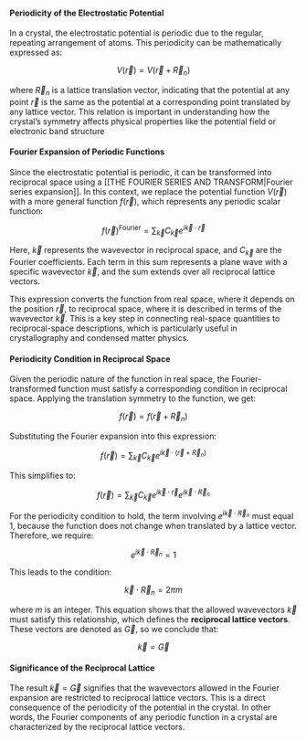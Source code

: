 
#### Periodicity of the Electrostatic Potential

In a crystal, the electrostatic potential is periodic due to the regular, repeating arrangement of atoms. This periodicity can be mathematically expressed as:

$$V(\vec{r}) = V(\vec{r} + \vec{R}_n)$$

where $\vec{R}_n$ is a lattice translation vector, indicating that the potential at any point $\vec{r}$ is the same as the potential at a corresponding point translated by any lattice vector. This relation is important in understanding how the crystal’s symmetry affects physical properties like the potential field or electronic band structure

#### Fourier Expansion of Periodic Functions

Since the electrostatic potential is periodic, it can be transformed into reciprocal space using a [[THE FOURIER SERIES AND TRANSFORM|Fourier series expansion]]. In this context, we replace the potential function $V(\vec{r})$ with a more general function $f(\vec{r})$, which represents any periodic scalar function:

$$f(\vec{r})^{\text{Fourier}} = \sum_{\vec{k}} C_{\vec{k}} e^{i \vec{k} \cdot \vec{r}}$$

Here, $\vec{k}$ represents the wavevector in reciprocal space, and $C_{\vec{k}}$ are the Fourier coefficients. Each term in this sum represents a plane wave with a specific wavevector $\vec{k}$, and the sum extends over all reciprocal lattice vectors.

This expression converts the function from real space, where it depends on the position $\vec{r}$, to reciprocal space, where it is described in terms of the wavevector $\vec{k}$. This is a key step in connecting real-space quantities to reciprocal-space descriptions, which is particularly useful in crystallography and condensed matter physics.

#### Periodicity Condition in Reciprocal Space

Given the periodic nature of the function in real space, the Fourier-transformed function must satisfy a corresponding condition in reciprocal space. Applying the translation symmetry to the function, we get:

$$f(\vec{r}) = f(\vec{r} + \vec{R}_n)$$

Substituting the Fourier expansion into this expression:

$$f(\vec{r}) = \sum_{\vec{k}} C_{\vec{k}} e^{i \vec{k} \cdot (\vec{r} + \vec{R}_n)}$$

This simplifies to:

$$f(\vec{r}) = \sum_{\vec{k}} C_{\vec{k}} e^{i \vec{k} \cdot \vec{r}} e^{i \vec{k} \cdot \vec{R}_n}$$

For the periodicity condition to hold, the term involving $e^{i \vec{k} \cdot \vec{R}_n}$ must equal 1, because the function does not change when translated by a lattice vector. Therefore, we require:

$$e^{i \vec{k} \cdot \vec{R}_n} = 1$$

This leads to the condition:

$$\vec{k} \cdot \vec{R}_n = 2\pi m$$

where $m$ is an integer. This equation shows that the allowed wavevectors $\vec{k}$ must satisfy this relationship, which defines the **reciprocal lattice vectors**. These vectors are denoted as $\vec{G}$, so we conclude that:

$$\vec{k} = \vec{G}$$

#### Significance of the Reciprocal Lattice

The result $\vec{k} = \vec{G}$ signifies that the wavevectors allowed in the Fourier expansion are restricted to reciprocal lattice vectors. This is a direct consequence of the periodicity of the potential in the crystal. In other words, the Fourier components of any periodic function in a crystal are characterized by the reciprocal lattice vectors.
